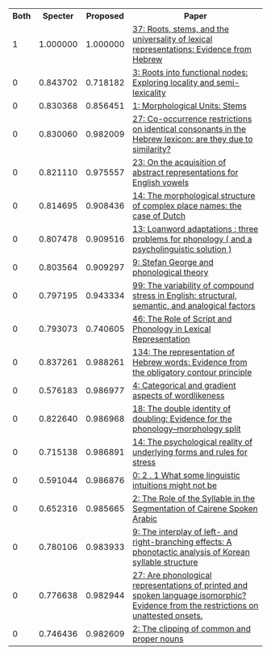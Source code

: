 <html><table><tr>
<th>Both</th>
<th>Specter</th>
<th>Proposed</th>
<th>Paper</th>
</tr>
<tr>
<td>1</td>
<td>1.000000</td>
<td>1.000000</td>
<td><a href="https://www.semanticscholar.org/paper/17222b41a68410abcf69ed3eab3510ec3ac833d3">37: Roots, stems, and the universality of lexical representations: Evidence from Hebrew</a></td>
</tr>
<tr>
<td>0</td>
<td>0.843702</td>
<td>0.718182</td>
<td><a href="https://www.semanticscholar.org/paper/8e92d8a9c037dd74b0d5ef3aa4c540f62d936e05">3: Roots into functional nodes: Exploring locality and semi-lexicality</a></td>
</tr>
<tr>
<td>0</td>
<td>0.830368</td>
<td>0.856451</td>
<td><a href="https://www.semanticscholar.org/paper/542dd4c79058da272611ff2acf822758989a92f2">1: Morphological Units: Stems</a></td>
</tr>
<tr>
<td>0</td>
<td>0.830060</td>
<td>0.982009</td>
<td><a href="https://www.semanticscholar.org/paper/cfe11a36fa73fb81bdd49b3e1275cbd8e2ae0011">27: Co-occurrence restrictions on identical consonants in the Hebrew lexicon: are they due to similarity?</a></td>
</tr>
<tr>
<td>0</td>
<td>0.821110</td>
<td>0.975557</td>
<td><a href="https://www.semanticscholar.org/paper/e8c18533fcc6acd8be156090248ec7b5e88a7c7d">23: On the acquisition of abstract representations for English vowels</a></td>
</tr>
<tr>
<td>0</td>
<td>0.814695</td>
<td>0.908436</td>
<td><a href="https://www.semanticscholar.org/paper/80d42ade16767ee2feefc9c4e79770eca769ddf7">14: The morphological structure of complex place names: the case of Dutch</a></td>
</tr>
<tr>
<td>0</td>
<td>0.807478</td>
<td>0.909516</td>
<td><a href="https://www.semanticscholar.org/paper/6c8e6b2074576dd0dca680598cf48db8332a0137">13: Loanword adaptations : three problems for phonology ( and a psycholinguistic solution )</a></td>
</tr>
<tr>
<td>0</td>
<td>0.803564</td>
<td>0.909297</td>
<td><a href="https://www.semanticscholar.org/paper/7000f4399134c8c41eec0a918f6a0c4d028e9209">9: Stefan George and phonological theory</a></td>
</tr>
<tr>
<td>0</td>
<td>0.797195</td>
<td>0.943334</td>
<td><a href="https://www.semanticscholar.org/paper/2cd4b87d3533d3951fcbc84680c30e730b65141d">99: The variability of compound stress in English: structural, semantic, and analogical factors</a></td>
</tr>
<tr>
<td>0</td>
<td>0.793073</td>
<td>0.740605</td>
<td><a href="https://www.semanticscholar.org/paper/c9198d60487f118f636e623eaaf551b5e26734f4">46: The Role of Script and Phonology in Lexical Representation</a></td>
</tr>
<tr>
<td>0</td>
<td>0.837261</td>
<td>0.988261</td>
<td><a href="https://www.semanticscholar.org/paper/c6ae02b62ab0ee0fabe516ea2681fd49ce82b929">134: The representation of Hebrew words: Evidence from the obligatory contour principle</a></td>
</tr>
<tr>
<td>0</td>
<td>0.576183</td>
<td>0.986977</td>
<td><a href="https://www.semanticscholar.org/paper/de0c0be16ac6e83dfc3c3d221a6bab4589239872">4: Categorical and gradient aspects of wordlikeness</a></td>
</tr>
<tr>
<td>0</td>
<td>0.822640</td>
<td>0.986968</td>
<td><a href="https://www.semanticscholar.org/paper/a53a718ebee4c76ce43d52eb5138dc2026358049">18: The double identity of doubling: Evidence for the phonology–morphology split</a></td>
</tr>
<tr>
<td>0</td>
<td>0.715138</td>
<td>0.986891</td>
<td><a href="https://www.semanticscholar.org/paper/5dd4c075da84eb239bfd365b84a8c41af9e459f2">14: The psychological reality of underlying forms and rules for stress</a></td>
</tr>
<tr>
<td>0</td>
<td>0.591044</td>
<td>0.986876</td>
<td><a href="https://www.semanticscholar.org/paper/7ab2fc12d9f3182b4b2b195525c520898c357486">0: 2 . 1 What some linguistic intuitions might not be</a></td>
</tr>
<tr>
<td>0</td>
<td>0.652316</td>
<td>0.985665</td>
<td><a href="https://www.semanticscholar.org/paper/38fde3e7d7758b0121684edce885ec483ed62955">2: The Role of the Syllable in the Segmentation of Cairene Spoken Arabic</a></td>
</tr>
<tr>
<td>0</td>
<td>0.780106</td>
<td>0.983933</td>
<td><a href="https://www.semanticscholar.org/paper/a5c1ac43d6549e30842c07a9312c7bc0dfb46dad">9: The interplay of left- and right-branching effects: A phonotactic analysis of Korean syllable structure</a></td>
</tr>
<tr>
<td>0</td>
<td>0.776638</td>
<td>0.982944</td>
<td><a href="https://www.semanticscholar.org/paper/ec7abbe3dbf623e8381d4aac457524549ae500ee">27: Are phonological representations of printed and spoken language isomorphic? Evidence from the restrictions on unattested onsets.</a></td>
</tr>
<tr>
<td>0</td>
<td>0.746436</td>
<td>0.982609</td>
<td><a href="https://www.semanticscholar.org/paper/4a9a1a9db7a3d663396c7c43ffbb9e88137031ec">2: The clipping of common and proper nouns</a></td>
</tr>
</table></html>
